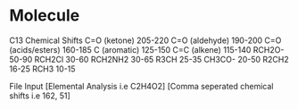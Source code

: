 # Molecule

C13 Chemical Shifts
C=O (ketone) 		205-220
C=O (aldehyde)		190-200
C=O (acids/esters)	160-185
C (aromatic)		125-150
C=C (alkene)		115-140
RCH2O-			50-90
RCH2Cl			30-60
RCH2NH2			30-65
R3CH			25-35
CH3CO-			20-50
R2CH2			16-25
RCH3			10-15

File Input 
[Elemental Analysis i.e C2H4O2]
[Comma seperated chemical shifts i.e 162, 51]
